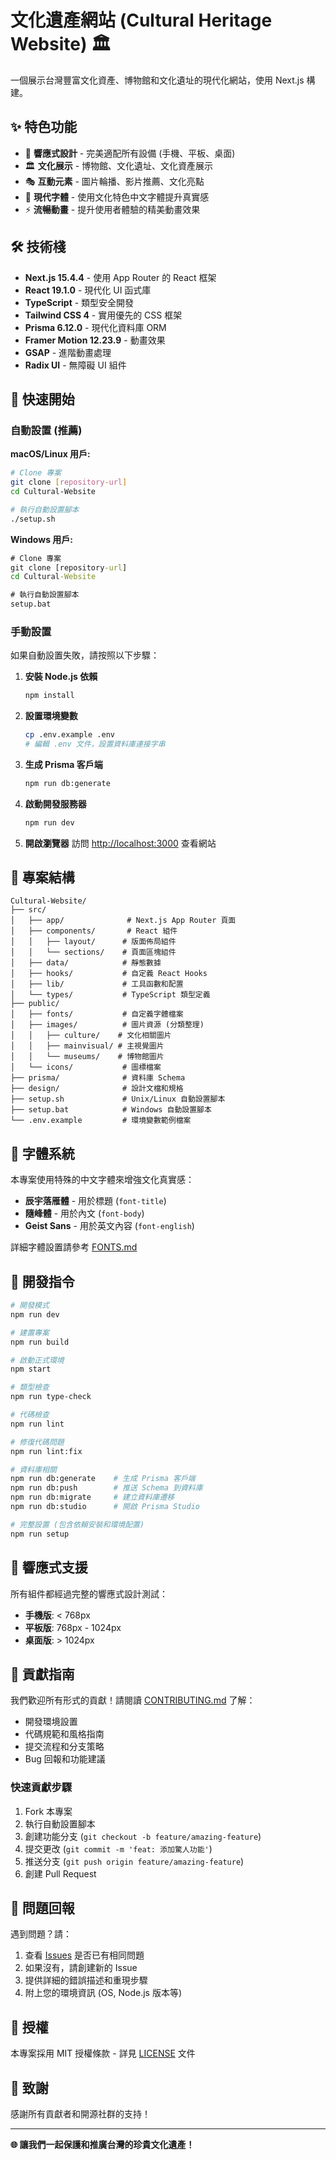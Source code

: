 # 文化遺產網站 (Cultural Heritage Website) 🏛️

一個展示台灣豐富文化資產、博物館和文化遺址的現代化網站，使用 Next.js 構建。

## ✨ 特色功能

- 🎨 **響應式設計** - 完美適配所有設備 (手機、平板、桌面)
- 🏛️ **文化展示** - 博物館、文化遺址、文化資產展示
- 🎭 **互動元素** - 圖片輪播、影片推薦、文化亮點
- 📱 **現代字體** - 使用文化特色中文字體提升真實感
- ⚡ **流暢動畫** - 提升使用者體驗的精美動畫效果

## 🛠️ 技術棧

- **Next.js 15.4.4** - 使用 App Router 的 React 框架
- **React 19.1.0** - 現代化 UI 函式庫
- **TypeScript** - 類型安全開發
- **Tailwind CSS 4** - 實用優先的 CSS 框架
- **Prisma 6.12.0** - 現代化資料庫 ORM
- **Framer Motion 12.23.9** - 動畫效果
- **GSAP** - 進階動畫處理
- **Radix UI** - 無障礙 UI 組件

## 🚀 快速開始

### 自動設置 (推薦)

**macOS/Linux 用戶:**
```bash
# Clone 專案
git clone [repository-url]
cd Cultural-Website

# 執行自動設置腳本
./setup.sh
```

**Windows 用戶:**
```cmd
# Clone 專案
git clone [repository-url]
cd Cultural-Website

# 執行自動設置腳本
setup.bat
```

### 手動設置

如果自動設置失敗，請按照以下步驟：

1. **安裝 Node.js 依賴**
   ```bash
   npm install
   ```

2. **設置環境變數**
   ```bash
   cp .env.example .env
   # 編輯 .env 文件，設置資料庫連接字串
   ```

3. **生成 Prisma 客戶端**
   ```bash
   npm run db:generate
   ```

4. **啟動開發服務器**
   ```bash
   npm run dev
   ```

5. **開啟瀏覽器**
   訪問 [http://localhost:3000](http://localhost:3000) 查看網站

## 📁 專案結構

```
Cultural-Website/
├── src/
│   ├── app/              # Next.js App Router 頁面
│   ├── components/       # React 組件
│   │   ├── layout/      # 版面佈局組件
│   │   └── sections/    # 頁面區塊組件
│   ├── data/            # 靜態數據
│   ├── hooks/           # 自定義 React Hooks
│   ├── lib/             # 工具函數和配置
│   └── types/           # TypeScript 類型定義
├── public/
│   ├── fonts/           # 自定義字體檔案
│   ├── images/          # 圖片資源 (分類整理)
│   │   ├── culture/    # 文化相關圖片
│   │   ├── mainvisual/ # 主視覺圖片
│   │   └── museums/    # 博物館圖片
│   └── icons/           # 圖標檔案
├── prisma/              # 資料庫 Schema
├── design/              # 設計文檔和規格
├── setup.sh             # Unix/Linux 自動設置腳本
├── setup.bat            # Windows 自動設置腳本
└── .env.example         # 環境變數範例檔案
```

## 🎨 字體系統

本專案使用特殊的中文字體來增強文化真實感：

- **辰宇落雁體** - 用於標題 (`font-title`)
- **隨峰體** - 用於內文 (`font-body`)
- **Geist Sans** - 用於英文內容 (`font-english`)

詳細字體設置請參考 [FONTS.md](./FONTS.md)

## 🔧 開發指令

```bash
# 開發模式
npm run dev

# 建置專案
npm run build

# 啟動正式環境
npm start

# 類型檢查
npm run type-check

# 代碼檢查
npm run lint

# 修復代碼問題
npm run lint:fix

# 資料庫相關
npm run db:generate    # 生成 Prisma 客戶端
npm run db:push        # 推送 Schema 到資料庫
npm run db:migrate     # 建立資料庫遷移
npm run db:studio      # 開啟 Prisma Studio

# 完整設置 (包含依賴安裝和環境配置)
npm run setup
```

## 📱 響應式支援

所有組件都經過完整的響應式設計測試：

- **手機版**: < 768px
- **平板版**: 768px - 1024px  
- **桌面版**: > 1024px

## 🤝 貢獻指南

我們歡迎所有形式的貢獻！請閱讀 [CONTRIBUTING.md](./CONTRIBUTING.md) 了解：

- 開發環境設置
- 代碼規範和風格指南
- 提交流程和分支策略
- Bug 回報和功能建議

### 快速貢獻步驟

1. Fork 本專案
2. 執行自動設置腳本
3. 創建功能分支 (`git checkout -b feature/amazing-feature`)
4. 提交更改 (`git commit -m 'feat: 添加驚人功能'`)
5. 推送分支 (`git push origin feature/amazing-feature`)
6. 創建 Pull Request

## 🐛 問題回報

遇到問題？請：

1. 查看 [Issues](../../issues) 是否已有相同問題
2. 如果沒有，請創建新的 Issue
3. 提供詳細的錯誤描述和重現步驟
4. 附上您的環境資訊 (OS, Node.js 版本等)

## 📄 授權

本專案採用 MIT 授權條款 - 詳見 [LICENSE](./LICENSE) 文件

## 🙏 致謝

感謝所有貢獻者和開源社群的支持！

---

**🌐 讓我們一起保護和推廣台灣的珍貴文化遺產！**
